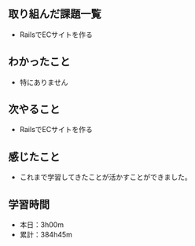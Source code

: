 ## 取り組んだ課題一覧
- RailsでECサイトを作る
## わかったこと
- 特にありません
## 次やること
- RailsでECサイトを作る
## 感じたこと
- これまで学習してきたことが活かすことができました。
## 学習時間
- 本日：3h00m
- 累計：384h45m

